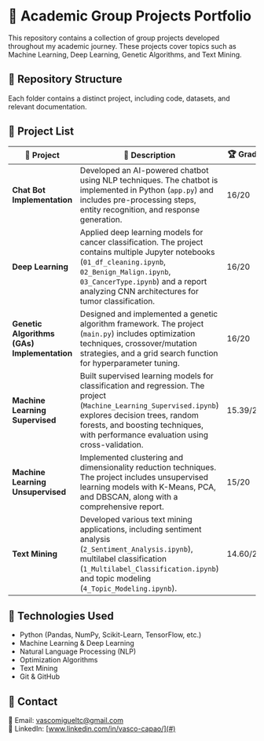 # 📌 Academic Group Projects Portfolio

This repository contains a collection of group projects developed throughout my academic journey. These projects cover topics such as Machine Learning, Deep Learning, Genetic Algorithms, and Text Mining.

## 📂 Repository Structure
Each folder contains a distinct project, including code, datasets, and relevant documentation.

## 📝 Project List

| 📁 Project | 📝 Description | 🏆 Grade |
|------------|------------|---------|
| **Chat Bot Implementation** | Developed an AI-powered chatbot using NLP techniques. The chatbot is implemented in Python (`app.py`) and includes pre-processing steps, entity recognition, and response generation. | 16/20 |
| **Deep Learning** | Applied deep learning models for cancer classification. The project contains multiple Jupyter notebooks (`01_df_cleaning.ipynb`, `02_Benign_Malign.ipynb`, `03_CancerType.ipynb`) and a report analyzing CNN architectures for tumor classification. | 16/20 |
| **Genetic Algorithms (GAs) Implementation** | Designed and implemented a genetic algorithm framework. The project (`main.py`) includes optimization techniques, crossover/mutation strategies, and a grid search function for hyperparameter tuning. | 16/20 |
| **Machine Learning Supervised** | Built supervised learning models for classification and regression. The project (`Machine_Learning_Supervised.ipynb`) explores decision trees, random forests, and boosting techniques, with performance evaluation using cross-validation. | 15.39/20 |
| **Machine Learning Unsupervised** | Implemented clustering and dimensionality reduction techniques. The project includes unsupervised learning models with K-Means, PCA, and DBSCAN, along with a comprehensive report. | 15/20 |
| **Text Mining** | Developed various text mining applications, including sentiment analysis (`2_Sentiment_Analysis.ipynb`), multilabel classification (`1_Multilabel_Classification.ipynb`) and topic modeling (`4_Topic_Modeling.ipynb`). | 14.60/20 |

## 🚀 Technologies Used
- Python (Pandas, NumPy, Scikit-Learn, TensorFlow, etc.)
- Machine Learning & Deep Learning
- Natural Language Processing (NLP)
- Optimization Algorithms
- Text Mining
- Git & GitHub

## 📧 Contact
📩 Email: vascomigueltc@gmail.com  
🔗 LinkedIn: [www.linkedin.com/in/vasco-capao/](#)
